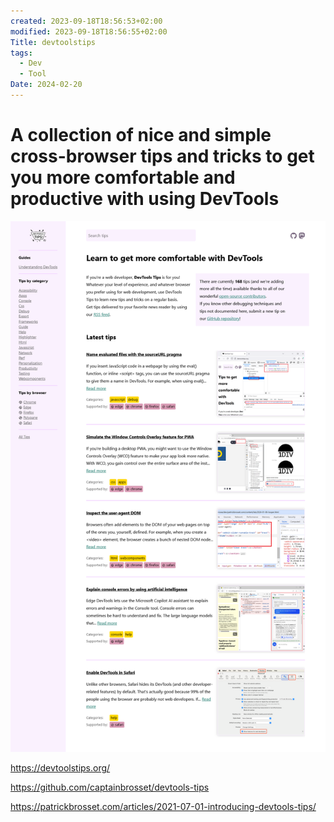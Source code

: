 ```yaml
---
created: 2023-09-18T18:56:53+02:00
modified: 2023-09-18T18:56:55+02:00
Title: devtoolstips
tags:
  - Dev
  - Tool
Date: 2024-02-20
---
```


# A collection of nice and simple cross-browser tips and tricks to get you more comfortable and productive with using DevTools


![](../_asset/2023-09-18-18-56-53_Devtoolstips_image_1.png)

https://devtoolstips.org/

https://github.com/captainbrosset/devtools-tips

https://patrickbrosset.com/articles/2021-07-01-introducing-devtools-tips/
